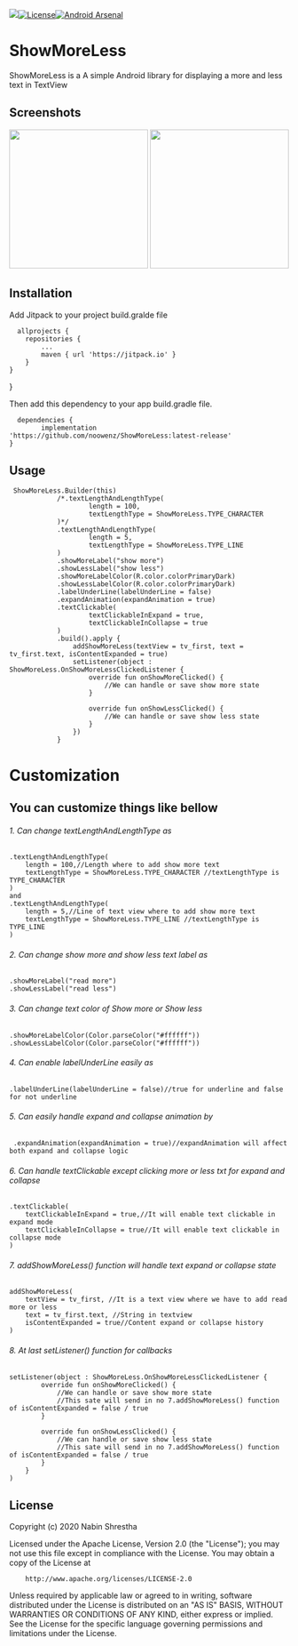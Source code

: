 [![](https://jitpack.io/v/noowenz/ShowMoreLess.svg)](https://jitpack.io/#noowenz/ShowMoreLess)[![License](https://img.shields.io/badge/License-Apache%202.0-blue.svg)](https://opensource.org/licenses/Apache-2.0)[![Android Arsenal]( https://img.shields.io/badge/Android%20Arsenal-ShowMoreLess-green.svg?style=flat )]( https://android-arsenal.com/details/1/8087 )

# ShowMoreLess

ShowMoreLess is a A simple Android library for displaying a more and less text in TextView 

## Screenshots

<img src="https://github.com/noowenz/ShowMoreLess/blob/master/art/showmore.png" width="250px" />
<img src="https://github.com/noowenz/ShowMoreLess/blob/master/art/showless.png" width="250px" />

## Installation

Add Jitpack to your project build.gralde file
      
      allprojects {
		repositories {
			...
			maven { url 'https://jitpack.io' }
		}
	}
}

Then add this dependency to your app build.gradle file.

      dependencies {
	        implementation 'https://github.com/noowenz/ShowMoreLess:latest-release'
	}

## Usage

     ShowMoreLess.Builder(this)
                /*.textLengthAndLengthType(
                        length = 100,
                        textLengthType = ShowMoreLess.TYPE_CHARACTER
                )*/
                .textLengthAndLengthType(
                        length = 5,
                        textLengthType = ShowMoreLess.TYPE_LINE
                )
                .showMoreLabel("show more")
                .showLessLabel("show less")
                .showMoreLabelColor(R.color.colorPrimaryDark)
                .showLessLabelColor(R.color.colorPrimaryDark)
                .labelUnderLine(labelUnderLine = false)
                .expandAnimation(expandAnimation = true)
                .textClickable(
                        textClickableInExpand = true,
                        textClickableInCollapse = true
                )
                .build().apply {
                    addShowMoreLess(textView = tv_first, text = tv_first.text, isContentExpanded = true)
                    setListener(object : ShowMoreLess.OnShowMoreLessClickedListener {
                        override fun onShowMoreClicked() {
                            //We can handle or save show more state
                        }

                        override fun onShowLessClicked() {
                            //We can handle or save show less state
                        }
                    })
                }
		    

# Customization 
## You can customize things like bellow

###### 1. Can change *textLengthAndLengthType* as

    .textLengthAndLengthType(
        length = 100,//Length where to add show more text
        textLengthType = ShowMoreLess.TYPE_CHARACTER //textLengthType is TYPE_CHARACTER
    )
    and
    .textLengthAndLengthType(
        length = 5,//Line of text view where to add show more text
        textLengthType = ShowMoreLess.TYPE_LINE //textLengthType is TYPE_LINE
    )

###### 2. Can change *show more* and *show less* text label as

    .showMoreLabel("read more")
    .showLessLabel("read less")

###### 3. Can change text *color* of *Show more* or *Show less*

    .showMoreLabelColor(Color.parseColor("#ffffff"))
    .showLessLabelColor(Color.parseColor("#ffffff"))

###### 4. Can enable *labelUnderLine* easily as

    .labelUnderLine(labelUnderLine = false)//true for underline and false for not underline

###### 5. Can easily handle expand and collapse *animation* by

     .expandAnimation(expandAnimation = true)//expandAnimation will affect both expand and collapse logic

###### 6. Can handle *textClickable* except clicking more or less txt for expand and collapse

    .textClickable(
        textClickableInExpand = true,//It will enable text clickable in expand mode
        textClickableInCollapse = true//It will enable text clickable in collapse mode
    )

###### 7. *addShowMoreLess()* function will handle text expand or collapse state

    addShowMoreLess(
        textView = tv_first, //It is a text view where we have to add read more or less
        text = tv_first.text, //String in textview
        isContentExpanded = true//Content expand or collapse history
    )

###### 8. At last *setListener()* function for callbacks

    setListener(object : ShowMoreLess.OnShowMoreLessClickedListener {
            override fun onShowMoreClicked() {
                //We can handle or save show more state
                //This sate will send in no 7.addShowMoreLess() function of isContentExpanded = false / true
            }

            override fun onShowLessClicked() {
                //We can handle or save show less state
                //This sate will send in no 7.addShowMoreLess() function of isContentExpanded = false / true
            }
        }
    )

## License

Copyright (c) 2020 Nabin Shrestha

   Licensed under the Apache License, Version 2.0 (the "License");
   you may not use this file except in compliance with the License.
   You may obtain a copy of the License at
         
        http://www.apache.org/licenses/LICENSE-2.0

   Unless required by applicable law or agreed to in writing, software
   distributed under the License is distributed on an "AS IS" BASIS,
   WITHOUT WARRANTIES OR CONDITIONS OF ANY KIND, either express or implied.
   See the License for the specific language governing permissions and
   limitations under the License.
